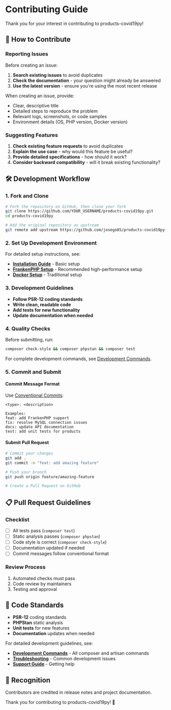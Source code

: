 # Contributing Guide

Thank you for your interest in contributing to products-covid19py!

## 🤝 How to Contribute

### Reporting Issues

Before creating an issue:
1. **Search existing issues** to avoid duplicates
2. **Check the documentation** - your question might already be answered
3. **Use the latest version** - ensure you're using the most recent release

When creating an issue, provide:
- Clear, descriptive title
- Detailed steps to reproduce the problem
- Relevant logs, screenshots, or code samples
- Environment details (OS, PHP version, Docker version)

### Suggesting Features

1. **Check existing feature requests** to avoid duplicates
2. **Explain the use case** - why would this feature be useful?
3. **Provide detailed specifications** - how should it work?
4. **Consider backward compatibility** - will it break existing functionality?

## 🛠️ Development Workflow

### 1. Fork and Clone

```bash
# Fork the repository on GitHub, then clone your fork
git clone https://github.com/YOUR_USERNAME/products-covid19py.git
cd products-covid19py

# Add the original repository as upstream
git remote add upstream https://github.com/josego85/products-covid19py.git
```

### 2. Set Up Development Environment

For detailed setup instructions, see:
- **[Installation Guide](getting-started/installation.md)** - Basic setup
- **[FrankenPHP Setup](deployment/frankenphp.md)** - Recommended high-performance setup
- **[Docker Setup](deployment/docker.md)** - Traditional setup

### 3. Development Guidelines

- **Follow PSR-12 coding standards**
- **Write clean, readable code**
- **Add tests for new functionality**
- **Update documentation when needed**

### 4. Quality Checks

Before submitting, run:
```bash
composer check-style && composer phpstan && composer test
```

For complete development commands, see [Development Commands](development/commands.md).

### 5. Commit and Submit

#### Commit Message Format

Use [Conventional Commits](https://www.conventionalcommits.org/):

```
<type>: <description>

Examples:
feat: add FrankenPHP support
fix: resolve MySQL connection issues
docs: update API documentation
test: add unit tests for products
```

#### Submit Pull Request

```bash
# Commit your changes
git add .
git commit -m "feat: add amazing feature"

# Push your branch
git push origin feature/amazing-feature

# Create a Pull Request on GitHub
```

## 📋 Pull Request Guidelines

### Checklist

- [ ] All tests pass (`composer test`)
- [ ] Static analysis passes (`composer phpstan`)
- [ ] Code style is correct (`composer check-style`)
- [ ] Documentation updated if needed
- [ ] Commit messages follow conventional format

### Review Process

1. Automated checks must pass
2. Code review by maintainers
3. Testing and approval

## 📝 Code Standards

- **PSR-12** coding standards
- **PHPStan** static analysis
- **Unit tests** for new features
- **Documentation** updates when needed

For detailed development guidelines, see:
- **[Development Commands](development/commands.md)** - All composer and artisan commands
- **[Troubleshooting](development/troubleshooting.md)** - Common development issues
- **[Support Guide](SUPPORT.md)** - Getting help

## 🙏 Recognition

Contributors are credited in release notes and project documentation.

Thank you for contributing to products-covid19py! 🎉